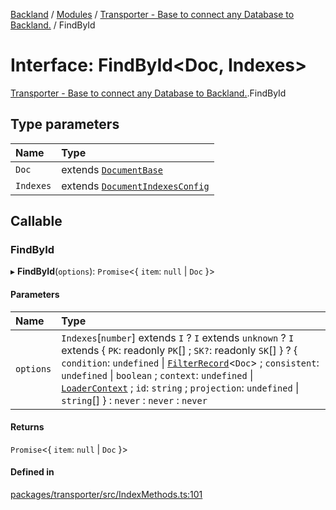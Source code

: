 [Backland](../README.md) / [Modules](../modules.md) / [Transporter - Base to connect any Database to Backland.](../modules/Transporter___Base_to_connect_any_Database_to_Backland_.md) / FindById

# Interface: FindById<Doc, Indexes\>

[Transporter - Base to connect any Database to Backland.](../modules/Transporter___Base_to_connect_any_Database_to_Backland_.md).FindById

## Type parameters

| Name | Type |
| :------ | :------ |
| `Doc` | extends [`DocumentBase`](../modules/Transporter___Base_to_connect_any_Database_to_Backland_.md#documentbase) |
| `Indexes` | extends [`DocumentIndexesConfig`](Transporter___Base_to_connect_any_Database_to_Backland_.DocumentIndexesConfig.md) |

## Callable

### FindById

▸ **FindById**(`options`): `Promise`<{ `item`: ``null`` \| `Doc`  }\>

#### Parameters

| Name | Type |
| :------ | :------ |
| `options` | `Indexes`[`number`] extends `I` ? `I` extends `unknown` ? `I` extends { `PK`: readonly `PK`[] ; `SK?`: readonly `SK`[]  } ? { `condition`: `undefined` \| [`FilterRecord`](../modules/Transporter___Base_to_connect_any_Database_to_Backland_.md#filterrecord)<`Doc`\> ; `consistent`: `undefined` \| `boolean` ; `context`: `undefined` \| [`LoaderContext`](../modules/Transporter___Base_to_connect_any_Database_to_Backland_.md#loadercontext) ; `id`: `string` ; `projection`: `undefined` \| `string`[]  } : `never` : `never` : `never` |

#### Returns

`Promise`<{ `item`: ``null`` \| `Doc`  }\>

#### Defined in

[packages/transporter/src/IndexMethods.ts:101](https://github.com/antoniopresto/darch/blob/c5cd1c8/packages/transporter/src/IndexMethods.ts#L101)

